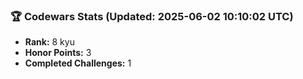### 🏆 Codewars Stats (Updated: 2025-06-02 10:10:02 UTC)

- **Rank:** 8 kyu
- **Honor Points:** 3
- **Completed Challenges:** 1
